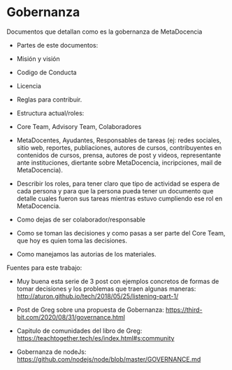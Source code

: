# Gobernanza

Documentos que detallan como es la gobernanza de MetaDocencia

- Partes de este documentos:

- Misión y visión
- Codigo de Conducta
- Licencia
- Reglas para contribuir.
- Estructura actual/roles: 

* Core Team, Advisory Team, Colaboradores

* MetaDocentes, Ayudantes, Responsables de tareas (ej: redes sociales, sitio web, reportes, publiaciones, autores de cursos, contribuyentes en contenidos de cursos, prensa, autores de post y videos, representante ante instituciones, diertante sobre MetaDocencia, incripciones, mail de MetaDocencia).

* Describir los roles, para tener claro que tipo de actividad se espera de cada persona y para que la persona pueda tener un documento que detalle cuales fueron sus tareas mientras estuvo cumpliendo ese rol en MetaDocencia.

* Como dejas de ser colaborador/responsable

* Como se toman las decisiones y como pasas a ser parte del Core Team, que hoy es quien toma las decisiones.

* Como manejamos las autorias de los materiales.

Fuentes para este trabajo:

* Muy buena esta serie de 3 post con ejemplos concretos de formas de tomar decisiones y los problemas que traen algunas maneras: http://aturon.github.io/tech/2018/05/25/listening-part-1/

* Post de Greg sobre una propuesta de Gobernanza: https://third-bit.com/2020/08/31/governance.html

* Capitulo de comunidades del libro de Greg: https://teachtogether.tech/es/index.html#s:community

* Gobernanza de nodeJs: https://github.com/nodejs/node/blob/master/GOVERNANCE.md




